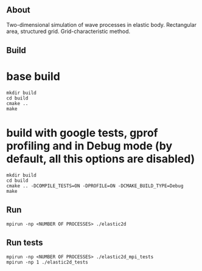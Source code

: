 ## About

Two-dimensional simulation of wave processes in elastic body. Rectangular area, structured grid. Grid-characteristic method.

## Build

# base build
```
mkdir build
cd build
cmake ..
make
```

# build with google tests, gprof profiling and in Debug mode (by default, all this options are disabled)
```
mkdir build
cd build
cmake .. -DCOMPILE_TESTS=ON -DPROFILE=ON -DCMAKE_BUILD_TYPE=Debug
make
```

## Run

```
mpirun -np <NUMBER OF PROCESSES> ./elastic2d
```

## Run tests

```
mpirun -np <NUMBER OF PROCESSES> ./elastic2d_mpi_tests
mpirun -np 1 ./elastic2d_tests
```

